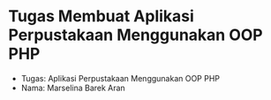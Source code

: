 # Tugas Membuat Aplikasi Perpustakaan Menggunakan OOP PHP
<ul>
  <li>Tugas: Aplikasi Perpustakaan Menggunakan OOP PHP</li>
  <li>Nama: Marselina Barek Aran</li>
</ul>
